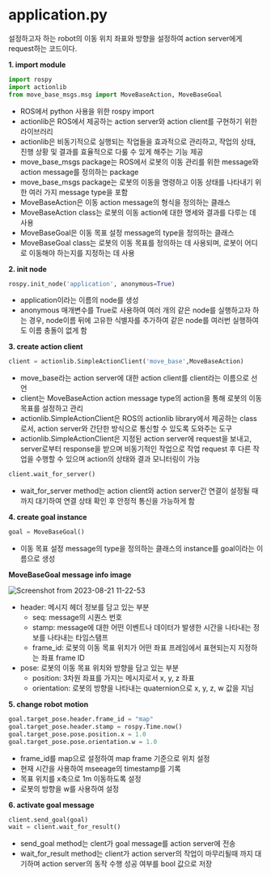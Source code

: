 # application.py
설정하고자 하는 robot의 이동 위치 좌표와 방향을 설정하여 action server에게 request하는 코드이다. 


**1. import module**
```python
import rospy
import actionlib
from move_base_msgs.msg import MoveBaseAction, MoveBaseGoal
```
- ROS에서 python 사용을 위한 rospy import
- actionlib은 ROS에서 제공하는 action server와 action client를 구현하기 위한 라이브러리
- actionlib은 비동기적으로 실행되는 작업들을 효과적으로 관리하고, 작업의 상태, 진행 상황 및 결과를 효율적으로 다룰 수 있게 해주는 기능 제공
- move_base_msgs package는 ROS에서 로봇의 이동 관리를 위한 message와 action message를 정의하는 package
- move_base_msgs package는 로봇의 이동을 명령하고 이동 상태를 나타내기 위한 여러 가지 message type을 포함
- MoveBaseAction은 이동 action message의 형식을 정의하는 클래스
- MoveBaseAction class는 로봇의 이동 action에 대한 명세와 결과를 다루는 데 사용
- MoveBaseGoal은 이동 목표 설정 message의 type을 정의하는 클래스
- MoveBaseGoal class는 로봇의 이동 목표를 정의하는 데 사용되며, 로봇이 어디로 이동해야 하는지를 지정하는 데 사용

**2. init node**
```python
rospy.init_node('application', anonymous=True)
```
- application이라는 이름의 node를 생성
- anonymous 매개변수를 True로 사용하여 여러 개의 같은 node를 실행하고자 하는 경우, node이름 뒤에 고유한 식별자를 추가하여 같은 node를 여러번 실행하여도 이름 충돌이 없게 함

**3. create action client**
```python
client = actionlib.SimpleActionClient('move_base',MoveBaseAction)
```
- move_base라는 action server에 대한 action client를 client라는 이름으로 선언
- client는 MoveBaseAction action message type의 action을 통해 로봇의 이동 목표를 설정하고 관리 
- actionlib.SimpleActionClient은 ROS의 actionlib library에서 제공하는 class로서, action server와 간단한 방식으로 통신할 수 있도록 도와주는 도구
- actionlib.SimpleActionClient은 지정된 action server에 request을 보내고, server로부터 response을 받으며 비동기적인 작업으로 작업 request 후 다른 작업을 수행할 수 있으며 action의 상태와 결과 모니터링이 가능 

```python
client.wait_for_server()
```
- wait_for_server method는 action client와 action server간 연결이 설정될 때까지 대기하여 연결 상태 확인 후 안정적 통신을 가능하게 함

**4. create goal instance**
```python
goal = MoveBaseGoal()
```
- 이동 목표 설정 message의 type을 정의하는 클래스의 instance를 goal이라는 이름으로 생성

**MoveBaseGoal message info image**

![Screenshot from 2023-08-21 11-22-53](https://github.com/FASTFOOTS/MORAI_Simulation/assets/108657061/5af36068-7df1-43a5-8d01-77de3649542b)

- header: 메시지 헤더 정보를 담고 있는 부분
    - seq: message의 시퀀스 번호  
    - stamp: message에 대한 어떤 이벤트나 데이터가 발생한 시간을 나타내는 정보를 나타내는 타임스탬프
    - frame_id: 로봇의 이동 목표 위치가 어떤 좌표 프레임에서 표현되는지 지정하는 좌표 frame ID
- pose: 로봇의 이동 목표 위치와 방향을 담고 있는 부분
    - position: 3차원 좌표를 가지는 메시지로서 x, y, z 좌표
    - orientation: 로봇의 방향을 나타내는 quaternion으로 x, y, z, w 값을 지님

**5. change robot motion**
```python
goal.target_pose.header.frame_id = "map"
goal.target_pose.header.stamp = rospy.Time.now()
goal.target_pose.pose.position.x = 1.0
goal.target_pose.pose.orientation.w = 1.0
```
- frame_id를 map으로 설정하여 map frame 기준으로 위치 설정
- 현재 시간을 사용하여 mseeage의 timestamp를 기록 
- 목표 위치를 x축으로 1m 이동하도록 설정
- 로봇의 방향을 w를 사용하여 설정 

**6. activate goal message**
```python
client.send_goal(goal)
wait = client.wait_for_result()
```
- send_goal method는 clent가 goal message를 action server에 전송
- wait_for_result method는 client가 action server의 작업이 마무리될때 까지 대기하며 action server의 동작 수행 성공 여부를 bool 값으로 저장
